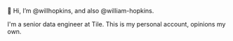👋 Hi, I’m @willhopkins, and also @william-hopkins.

I'm a senior data engineer at Tile. This is my personal account, opinions my own.
